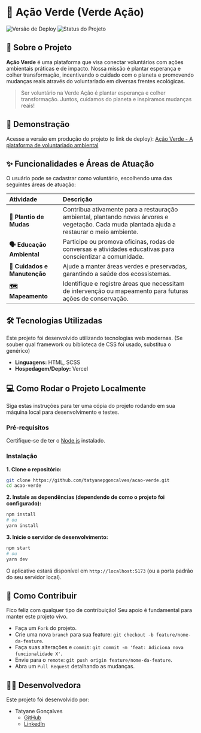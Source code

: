 # 🌳 Ação Verde (Verde Ação)

![Versão de Deploy](https://img.shields.io/badge/Deploy-Vercel-black?style=for-the-badge&logo=vercel)
![Status do Projeto](https://img.shields.io/badge/Status-Ativo-success?style=for-the-badge)

## 📖 Sobre o Projeto

**Ação Verde** é uma plataforma que visa conectar voluntários com ações ambientais práticas e de impacto. Nossa missão é plantar esperança e colher transformação, incentivando o cuidado com o planeta e promovendo mudanças reais através do voluntariado em diversas frentes ecológicas.

> Ser voluntário na Verde Ação é plantar esperança e colher transformação. Juntos, cuidamos do planeta e inspiramos mudanças reais!

## 🚀 Demonstração

Acesse a versão em produção do projeto (o link de deploy):
[Ação Verde - A plataforma de voluntariado ambiental](https://acao-verde-green.vercel.app/)

## ✨ Funcionalidades e Áreas de Atuação

O usuário pode se cadastrar como voluntário, escolhendo uma das seguintes áreas de atuação:

| Atividade | Descrição |
| :--- | :--- |
| **🌱 Plantio de Mudas** | Contribua ativamente para a restauração ambiental, plantando novas árvores e vegetação. Cada muda plantada ajuda a restaurar o meio ambiente. |
| **🗣️ Educação Ambiental** | Participe ou promova oficinas, rodas de conversas e atividades educativas para conscientizar a comunidade. |
| **🌿 Cuidados e Manutenção** | Ajude a manter áreas verdes e preservadas, garantindo a saúde dos ecossistemas. |
| **🗺️ Mapeamento** | Identifique e registre áreas que necessitam de intervenção ou mapeamento para futuras ações de conservação. |

## 🛠️ Tecnologias Utilizadas

Este projeto foi desenvolvido utilizando tecnologias web modernas. (Se souber qual framework ou biblioteca de CSS foi usado, substitua o genérico)

* **Linguagens:** HTML, SCSS
* **Hospedagem/Deploy:** Vercel

## 💻 Como Rodar o Projeto Localmente

Siga estas instruções para ter uma cópia do projeto rodando em sua máquina local para desenvolvimento e testes.

### Pré-requisitos

Certifique-se de ter o [Node.js](https://nodejs.org/) instalado.

### Instalação

**1. Clone o repositório:**
```bash
git clone https://github.com/tatyanepgoncalves/acao-verde.git
cd acao-verde
```

**2. Instale as dependências (dependendo de como o projeto foi configurado):**
```bash
npm install
# ou
yarn install
```

**3. Inicie o servidor de desenvolvimento:**
```bash
npm start
# ou
yarn dev
```
O aplicativo estará disponível em ``http://localhost:5173`` (ou a porta padrão do seu servidor local).

## 🤝 Como Contribuir
Fico feliz com qualquer tipo de contribuição! Seu apoio é fundamental para manter este projeto vivo.

- Faça um ``Fork`` do projeto. 
- Crie uma nova ``branch`` para sua feature: ``git checkout -b feature/nome-da-feature``.
- Faça suas alterações e ``commit``: ``git commit -m 'feat: Adiciona nova funcionalidade X'``.
- Envie para o ``remote``: ``git push origin feature/nome-da-feature``.
- Abra um ``Pull Request`` detalhando as mudanças.

## 🧑‍💻 Desenvolvedora
Este projeto foi desenvolvido por:
- Tatyane Gonçalves
  - [GitHub](https://github.com/tatyanepgoncalves)
  - [LinkedIn](https://www.linkedin.com/in/tatyanegoncalves/)
